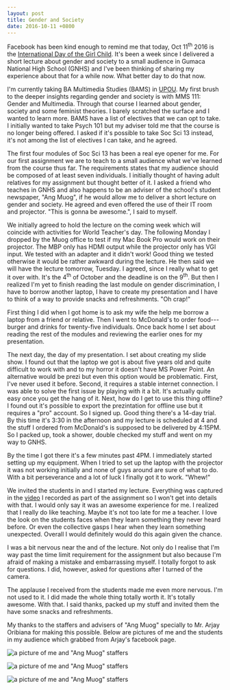 ```yaml
---
layout: post
title: Gender and Society
date: 2016-10-11 +0800
---
```


Facebook has been kind enough to remind me that today, Oct 11<sup>th</sup> 2016
is the [International Day of the Girl Child](http://www.un.org/en/events/girlchild/
"links to the UN event page"). It's been a week since I delivered a short lecture
about gender and society to a small audience in Gumaca National High School (GNHS)
and I've been thinking of sharing my experience about that for a while now. What
better day to do that now.

I'm currently taking BA Multimedia Studies (BAMS) in [UPOU](http://www2.upou.edu.ph
"links to the UPOU website"). My first brush to the deeper insights regarding
gender and society is with MMS 111: Gender and Multimedia. Through that course
I learned about gender, society and some feminist theories. I barely scratched
the surface and I wanted to learn more. BAMS have a list of electives that we
can opt to take. I initially wanted to take Psych 101 but my adviser told
me that the course is no longer being offered. I asked if it's possible to take
Soc Sci 13 instead, it's not among the list of electives I can take, and he
agreed. 

The first four modules of Soc Sci 13 has been a real eye opener for me. For our
first assignment we are to teach to a small audience what we've learned from the
course thus far. The requirements states that my audience should be composed of
at least seven individuals. I initially thought of having adult relatives for my
assignment but thought better of it. I asked a friend who teaches in GNHS and
also happens to be an adviser of the school's student newspaper, "Ang Muog", 
if he would allow me to deliver a short lecture on gender and society. He agreed
and even offered the use of their IT room and projector. "This is gonna be 
awesome.", I said to myself.

We initially agreed to hold the lecture on the coming week which will coincide
with activities for World Teacher's day. The following Monday I dropped by the 
Muog office to test if my Mac Book Pro would work on their projector. The MBP
only has HDMI output while the projector only has VGI input. We tested with an
adapter and it didn't work! Good thing we tested otherwise it would be rather
awkward during the lecture. He then said we will have the lecture tomorrow,
Tuesday. I agreed, since I really what to get it over with. It's the 4<sup>th</sup>
of October and the deadline is on the 9<sup>th</sup>. But then I realized I'm
yet to finish reading the last module on gender discrimination, I have to borrow
another laptop, I have to create my presentation and I have to think of a way
to provide snacks and refreshments. "Oh crap!"

First thing I did when I got home is to ask my wife the help me borrow a laptop
from a friend or relative. Then I went to McDonald's to order food---burger and
drinks for twenty-five individuals. Once back home I set about reading the rest
of the modules and reviewing the earlier ones for my presentation.

The next day, the day of my presentation. I set about creating my slide show. I
found out that the laptop we got is about five years old and quite difficult to
work with and to my horror it doesn't have MS Power Point. An alternative would
be prezi but even this option would be problematic. First, I've never used it
before. Second, it requires a stable internet connection. I was able to solve
the first issue by playing with it a bit. It's actually quite easy once you get
the hang of it. Next, how do I get to use this thing offline? I found out it's
possible to export the prezintation for offline use but it requires a "pro"
account. So I signed up. Good thing there's a 14-day trial. By this time it's
3:30 in the afternoon and my lecture is scheduled at 4 and the stuff I ordered
from McDonald's is supposed to be delivered by 4:15PM. So I packed up, took a
shower, double checked my stuff and went on my way to GNHS.

By the time I got there it's a few minutes past 4PM. I immediately started
setting up my equipment. When I tried to set up the laptop with the projector it
was not working initially and none of guys around are sure of what to do. With a
bit perseverance and a lot of luck I finally got it to work. "Whew!"

We invited the students in and I started my lecture. Everything was captured in
the [video](https://www.youtube.com/watch?v=4DUTstO3jrU) I recorded as part of
the assignment so I won't get into details with that. I would only say it was an
awesome experience for me. I realized that I really do like teaching. Maybe it's
not too late for me a teacher. I love the look on the students faces when they
learn something they never heard before. Or even the collective gasps I hear 
when they learn something unexpected. Overall I would definitely would do this
again given the chance.

I was a bit nervous near the and of the lecture. Not only do I realise that I'm
way past the time limit requirement for the assignment but also because I'm
afraid of making a mistake and embarrassing myself. I totally forgot to ask for
questions. I did, however, asked for questions after I turned of the camera.

The applause I received from the students made me even more nervous. I'm not used
to it. I did made the whole thing totally worth it. It's totally awesome. With
that. I said thanks, packed up my stuff and invited them the have some snacks
and refreshments.

My thanks to the staffers and advisers of "Ang Muog" specially to Mr. Arjay
Oribiana for making this possible. Below are pictures of me and the students in
my audience which grabbed from Arjay's facebook page.

![a picture of me and "Ang Muog" staffers](http://i.imgur.com/BIOveWF.jpg)


![a picture of me and "Ang Muog" staffers](http://i.imgur.com/Jm4ALle.jpg)


![a picture of me and "Ang Muog" staffers](http://i.imgur.com/OhUmRLS.jpg)


